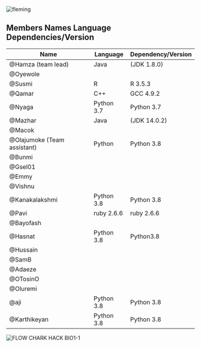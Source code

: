 ![fleming](https://user-images.githubusercontent.com/49978636/89268011-61d0f280-d651-11ea-8fd9-8629ae4a565c.png)
 
## Members Names             Language         Dependencies/Version
Name|Language|Dependency/Version
------------ | ------------- | -------------
@Hamza (team lead) | Java | (JDK 1.8.0)
@Oyewole|           | 
@Susmi| R          | R 3.5.3
@Qamar|   C++        |GCC 4.9.2
@Nyaga |Python 3.7 |Python 3.7
@Mazhar|      Java     |  (JDK 14.0.2)
@Macok|             |
@Olajumoke (Team assistant)| Python     |Python 3.8
@Bunmi|            |
@Gsel01|            |
@Emmy|             |
@Vishnu|             |
@Kanakalakshmi |Python 3.8 |Python 3.8
@Pavi |ruby 2.6.6| ruby 2.6.6
@Bayofash|         |
@Hasnat|Python 3.8|Python3.8
@Hussain|         |
@SamB|           |
@Adaeze|           |
@OTosinO|          |
@Oluremi|          |
@aji | Python 3.8 |Python 3.8
@Karthikeyan| Python 3.8 |Python 3.8|

![FLOW CHARK HACK BIO1-1](https://user-images.githubusercontent.com/69096180/89518149-f410fc00-d7f3-11ea-9085-d0ce5c042a7e.png)
